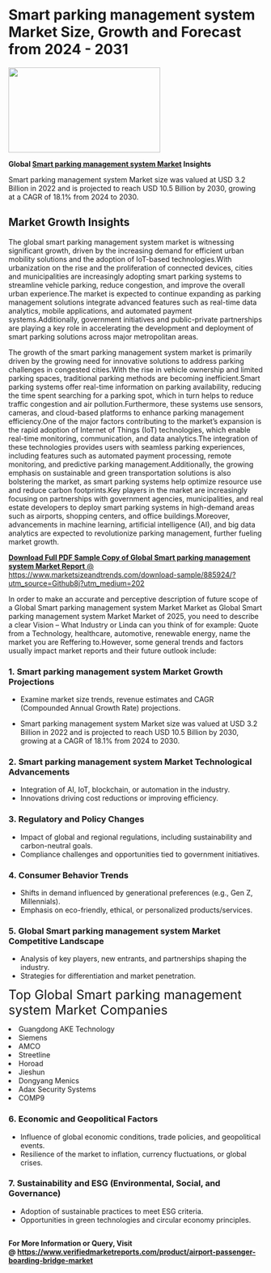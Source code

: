 <H1>Smart parking management system Market Size, Growth and Forecast from 2024 - 2031</H1><img class="aligncenter size-medium wp-image-584254" src="https://thirdeyenews.in/wp-content/uploads/2024/09/Global-Market-Research-300x168.jpeg" alt="" width="300" height="168" /><p><strong>Global&nbsp;<a href="https://www.marketsizeandtrends.com/download-sample/885924/?utm_source=Github8j?utm_medium=202">Smart parking management system Market</a> Insights</strong></p><p>Smart parking management system Market size was valued at USD 3.2 Billion in 2022 and is projected to reach USD 10.5 Billion by 2030, growing at a CAGR of 18.1% from 2024 to 2030.</p><p><h2>Market Growth Insights</h2> <p>The global smart parking management system market is witnessing significant growth, driven by the increasing demand for efficient urban mobility solutions and the adoption of IoT-based technologies.With urbanization on the rise and the proliferation of connected devices, cities and municipalities are increasingly adopting smart parking systems to streamline vehicle parking, reduce congestion, and improve the overall urban experience.The market is expected to continue expanding as parking management solutions integrate advanced features such as real-time data analytics, mobile applications, and automated payment systems.Additionally, government initiatives and public-private partnerships are playing a key role in accelerating the development and deployment of smart parking solutions across major metropolitan areas.</p> <p><a href="#"></a></p> <p>The growth of the smart parking management system market is primarily driven by the growing need for innovative solutions to address parking challenges in congested cities.With the rise in vehicle ownership and limited parking spaces, traditional parking methods are becoming inefficient.Smart parking systems offer real-time information on parking availability, reducing the time spent searching for a parking spot, which in turn helps to reduce traffic congestion and air pollution.Furthermore, these systems use sensors, cameras, and cloud-based platforms to enhance parking management efficiency.One of the major factors contributing to the market’s expansion is the rapid adoption of Internet of Things (IoT) technologies, which enable real-time monitoring, communication, and data analytics.The integration of these technologies provides users with seamless parking experiences, including features such as automated payment processing, remote monitoring, and predictive parking management.Additionally, the growing emphasis on sustainable and green transportation solutions is also bolstering the market, as smart parking systems help optimize resource use and reduce carbon footprints.Key players in the market are increasingly focusing on partnerships with government agencies, municipalities, and real estate developers to deploy smart parking systems in high-demand areas such as airports, shopping centers, and office buildings.Moreover, advancements in machine learning, artificial intelligence (AI), and big data analytics are expected to revolutionize parking management, further fueling market growth.</p> <p><a href="#"></p><p><span class=""><strong>Download Full PDF Sample Copy of Global Smart parking management system Market Report</strong> @ <a href="https://www.marketsizeandtrends.com/download-sample/885924/?utm_source=Github8j?utm_medium=202" target="_blank">https://www.marketsizeandtrends.com/download-sample/885924/?utm_source=Github8j?utm_medium=202</a></span></p><p>In order to make an accurate and perceptive description of future scope of a Global&nbsp;Smart parking management system Market Market as Global&nbsp;Smart parking management system Market Market of 2025, you need to describe a clear Vision &ndash; What Industry or Linda can you think of for example: Quote from a Technology, healthcare, automotive, renewable energy, name the market you are Reffering to.However, some general trends and factors usually impact market reports and their future outlook include:</p><h3>1.&nbsp;<strong>Smart parking management system Market Growth Projections</strong></h3><ul><li>Examine market size trends, revenue estimates and CAGR (Compounded Annual Growth Rate) projections.</li><li><p>Smart parking management system Market size was valued at USD 3.2 Billion in 2022 and is projected to reach USD 10.5 Billion by 2030, growing at a CAGR of 18.1% from 2024 to 2030.</p></li></ul><h3>2.&nbsp;<strong>Smart parking management system Market Technological Advancements</strong></h3><ul><li>Integration of AI, IoT, blockchain, or automation in the industry.</li><li>Innovations driving cost reductions or improving efficiency.</li></ul><h3>3.&nbsp;<strong>Regulatory and Policy Changes</strong></h3><ul><li>Impact of global and regional regulations, including sustainability and carbon-neutral goals.</li><li>Compliance challenges and opportunities tied to government initiatives.</li></ul><h3>4.&nbsp;<strong>Consumer Behavior Trends</strong></h3><ul><li>Shifts in demand influenced by generational preferences (e.g., Gen Z, Millennials).</li><li>Emphasis on eco-friendly, ethical, or personalized products/services.</li></ul><h3>5.&nbsp;<strong>Global Smart parking management system Market Competitive Landscape</strong></h3><ul><li>Analysis of key players, new entrants, and partnerships shaping the industry.</li><li>Strategies for differentiation and market penetration.</li></ul><p data-pm-slice="1 1 []"><span style="color: inherit; font-family: inherit; font-size: 25px;">Top Global Smart parking management system Market Companies</span></p><div class="" data-test-id=""><p><li>Guangdong AKE Technology</li><li> Siemens</li><li> AMCO</li><li> Streetline</li><li> Horoad</li><li> Jieshun</li><li> Dongyang Menics</li><li> Adax Security Systems</li><li> COMP9</li></p></div><h3>6.&nbsp;<strong>Economic and Geopolitical Factors</strong></h3><ul><li>Influence of global economic conditions, trade policies, and geopolitical events.</li><li>Resilience of the market to inflation, currency fluctuations, or global crises.</li></ul><h3>7.&nbsp;<strong>Sustainability and ESG (Environmental, Social, and Governance)</strong></h3><ul><li>Adoption of sustainable practices to meet ESG criteria.</li><li>Opportunities in green technologies and circular economy principles.</li></ul><h2><strong style="font-size: 14px;">For More Information or Query, Visit @&nbsp;</strong><a style="background-color: #ffffff; font-size: 14px;" href="https://www.marketsizeandtrends.com/report/smart-parking-management-system-market/" target="_blank">https://www.verifiedmarketreports.com/product/airport-passenger-boarding-bridge-market</a></h2>